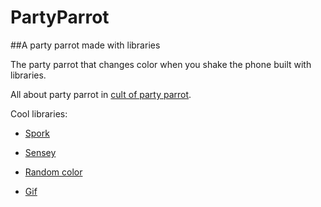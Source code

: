 # PartyParrot
##A party parrot made with libraries

The party parrot that changes color when you shake the phone built with libraries.

All about party parrot in [cult of party parrot](http://cultofthepartyparrot.com/).

Cool libraries:

* [Spork](http://sporklibrary.github.io)

* [Sensey](https://github.com/nisrulz/Sensey)

* [Random color](https://github.com/lzyzsd/AndroidRandomColor)

* [Gif](https://github.com/koral--/android-gif-drawable/tree/master/src/main/java/pl/droidsonroids/gif)
